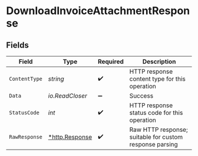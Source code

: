 # DownloadInvoiceAttachmentResponse


## Fields

| Field                                                   | Type                                                    | Required                                                | Description                                             |
| ------------------------------------------------------- | ------------------------------------------------------- | ------------------------------------------------------- | ------------------------------------------------------- |
| `ContentType`                                           | *string*                                                | :heavy_check_mark:                                      | HTTP response content type for this operation           |
| `Data`                                                  | *io.ReadCloser*                                         | :heavy_minus_sign:                                      | Success                                                 |
| `StatusCode`                                            | *int*                                                   | :heavy_check_mark:                                      | HTTP response status code for this operation            |
| `RawResponse`                                           | [*http.Response](https://pkg.go.dev/net/http#Response)  | :heavy_check_mark:                                      | Raw HTTP response; suitable for custom response parsing |